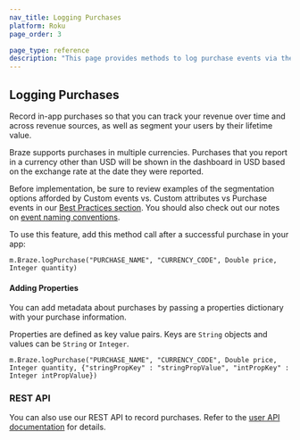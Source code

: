 ```yaml
---
nav_title: Logging Purchases
platform: Roku
page_order: 3

page_type: reference
description: "This page provides methods to log purchase events via the Braze SDK."
---
```

## Logging Purchases

Record in-app purchases so that you can track your revenue over time and across revenue sources, as well as segment your users by their lifetime value.

Braze supports purchases in multiple currencies. Purchases that you report in a currency other than USD will be shown in the dashboard in USD based on the exchange rate at the date they were reported.

Before implementation, be sure to review examples of the segmentation options afforded by Custom events vs. Custom attributes vs Purchase events in our [Best Practices section][3]. You should also check out our notes on [event naming conventions]({{site.baseurl}}/user_guide/data_and_analytics/custom_data/event_naming_conventions/).

To use this feature, add this method call after a successful purchase in your app:

```
m.Braze.logPurchase("PURCHASE_NAME", "CURRENCY_CODE", Double price, Integer quantity)
```

#### Adding Properties

You can add metadata about purchases by passing a properties dictionary with your purchase information.

Properties are defined as key value pairs.  Keys are `String` objects and values can be `String` or `Integer`.

```
m.Braze.logPurchase("PURCHASE_NAME", "CURRENCY_CODE", Double price, Integer quantity, {"stringPropKey" : "stringPropValue", "intPropKey" : Integer intPropValue})
```

### REST API

You can also use our REST API to record purchases. Refer to the [user API documentation][2] for details.

[2]: {{site.baseurl}}/developer_guide/rest_api/user_data/#user-data
[3]: {{site.baseurl}}/developer_guide/platform_wide/analytics_overview/#user-data-collection
